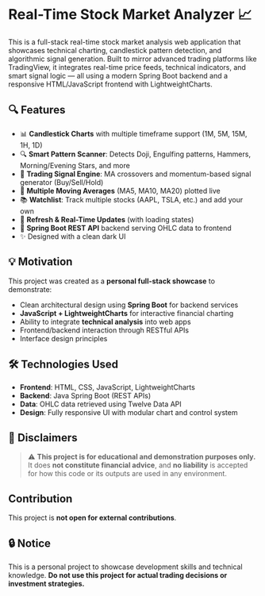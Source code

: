# Real-Time Stock Market Analyzer 📈

This is a full-stack real-time stock market analysis web application that showcases technical charting, candlestick pattern detection, and algorithmic signal generation. Built to mirror advanced trading platforms like TradingView, it integrates real-time price feeds, technical indicators, and smart signal logic — all using a modern Spring Boot backend and a responsive HTML/JavaScript frontend with LightweightCharts.

## 🔍 Features

- 📊 **Candlestick Charts** with multiple timeframe support (1M, 5M, 15M, 1H, 1D)
- 🔍 **Smart Pattern Scanner**: Detects Doji, Engulfing patterns, Hammers, Morning/Evening Stars, and more
- 🧠 **Trading Signal Engine**: MA crossovers and momentum-based signal generator (Buy/Sell/Hold)
- 🧮 **Multiple Moving Averages** (MA5, MA10, MA20) plotted live
- 📚 **Watchlist**: Track multiple stocks (AAPL, TSLA, etc.) and add your own
- 🔄 **Refresh & Real-Time Updates** (with loading states)
- 🧱 **Spring Boot REST API** backend serving OHLC data to frontend
- ✨ Designed with a clean dark UI


## 💡 Motivation

This project was created as a **personal full-stack showcase** to demonstrate:

- Clean architectural design using **Spring Boot** for backend services
- **JavaScript + LightweightCharts** for interactive financial charting
- Ability to integrate **technical analysis** into web apps
- Frontend/backend interaction through RESTful APIs
- Interface design principles


## 🛠️ Technologies Used

- **Frontend**: HTML, CSS, JavaScript, LightweightCharts
- **Backend**: Java Spring Boot (REST APIs)
- **Data**: OHLC data retrieved using Twelve Data API
- **Design**: Fully responsive UI with modular chart and control system


## 📌 Disclaimers

> ⚠️ **This project is for educational and demonstration purposes only.**
> It does **not constitute financial advice**, and **no liability** is accepted for how this code or its outputs are used in any environment.


## Contribution

This project is **not open for external contributions**.


## 🔒 Notice

This is a personal project to showcase development skills and technical knowledge.
**Do not use this project for actual trading decisions or investment strategies.**


